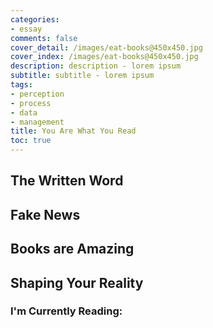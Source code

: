 ```yaml
---
categories:
- essay
comments: false
cover_detail: /images/eat-books@450x450.jpg
cover_index: /images/eat-books@450x450.jpg
description: description - lorem ipsum
subtitle: subtitle - lorem ipsum
tags:
- perception
- process
- data
- management
title: You Are What You Read
toc: true
---
```


## The Written Word

## Fake News

## Books are Amazing

## Shaping Your Reality

### I'm Currently Reading: